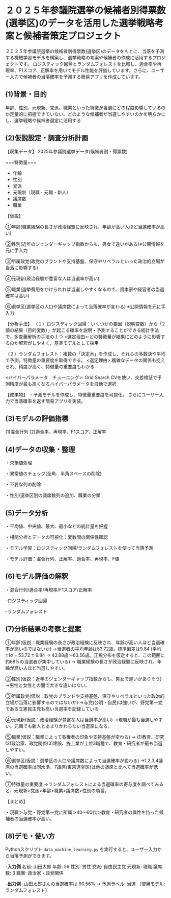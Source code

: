 # ２０２５年参議院選挙の候補者別得票数(選挙区)のデータを活用した選挙戦略考案と候補者策定プロジェクト

２０２５年参議院選挙の候補者別得票数(選挙区)のデータをもとに、当落を予測する機械学習モデルを構築し、選挙戦略の考案や候補者の作成に活用するプロジェクトです。  ロジスティック回帰とランダムフォレストを比較し、適合率や再現率、F1スコア、正解率を用いてモデル性能を評価しています。さらに、ユーザー入力で候補者の当落確率を予測する簡易アプリを作成しています。

## (1)背景・目的

年齢、性別、元現新、党派、職業といった特徴が当選にどの程度影響しているのか定量的に把握できていない。どのような候補者が当選しやすいのかを明らかにし、選挙戦略や候補者選定に活用する

## (2)仮説設定・調査分析計画

【収集データ】
2025年参議院選挙データ(候補者別・得票数)

===特徴量===
  - 年齢
  - 性別
  - 党派
  - 元現新（現職・元職・新人）
  - 議席数
  - 職業

【仮説】

①年齢(職業経験の長さが政治経験に反映され、年齢が高い人ほど当選確率が高い)

②性別(近年のジェンダーギャップ指数からも、男女で違いがある)※公開情報を元に手入力

③所属政党(政党のブランドや支持基盤、保守やリベラルといった政治的立場が当落に影響する)

④元現新(政治経験が豊富な人は当選率が高い)

⑤職業(選挙費用をかけられれば当選しやすくなるので、資本家や経営者の当選確率は高い)

⑥選挙区(選挙区の人口や議席数によって当落確率が変わる) ※公開情報を元に手入力

【分析手法】
（１）ロジスティック回帰：いくつかの要因（説明変数）から「2値の結果（目的変数）」が起こる確率を説明・予測することができる統計手法で、多変量解析の手法の１つ
<選定理由>:どの特徴量が結果にどのように影響するのか解釈がしやすく、基準モデルとして採用

（２）ランダムフォレスト：複数の「決定木」を作成し、それらの多数決や平均で予測。特徴量の重要度を取得できる。
<選定理由>:複雑なデータの関係も捉えられ、精度が高く、特徴量の重要度もわかる

<ハイパーパラメータ　チューニング>:
Grid Search CVを使い、交差検証で予測精度が最も高くなるハイパーパラメータを自動で選択

【成果物】
・予測モデルを作成し、特徴量重要度を可視化。
さらにユーザー入力で当落確率を返す簡易アプリを実装。

## (3)モデルの評価指標

(1)混合行列
(2)適合率、再現率、F1スコア、正解率

## (4)データの収集・整理

・欠損値処理

・異常値のチェック(全角、半角スペースの削除)

・不要な列の削除

・性別/選挙区別の議席数列の追加、職業の分類

## (5)データ分析

・平均値、中央値、最大、最小などの統計量を把握  

・相関分析とデータの可視化：変数間の関係性確認

・モデル学習：ロジスティック回帰/ランダムフォレストを使って当落予測

・モデル評価：混合行列、正解率、適合率、再現率、F値

## (6)モデル評価の解釈

・混合行列/適合率/再現率/F1スコア/正解率

-ロジスティック回帰

-ランダムフォレスト

## (7)分析結果の考察と提案

①年齢(仮説：職業経験の長さが政治経験に反映され、年齢が高い人ほど当選確率が高いのではないか)
→当選者の平均年齢は53.72歳。標準偏差は9.84
(平均 ±1σ = 53.72 ± 9.84 → 43.88歳～63.56歳。正規分布を仮定すると、この範囲に約68%の当選者が集中している)
→ 職業経験の長さが政治経験に反映され、年齢が高い人ほど当選しやすい。

②性別(仮説：近年のジェンダーギャップ指数からも、男女で違いがありそう)
→男性と女性との間で大きな違いはない。

③所属政党(仮説：政党のブランドや支持基盤、保守やリベラルといった政治的立場が当落に影響するのではないか)
→与党(公明・自民)は強いが、野党第一党である立憲民主党も高い当選率を記録している

④元現新(仮説：政治経験が豊富な人は当選率が高い)
→現職が最も当選しやすい。元職でも新人とあまりかわらない当選率になる。

⑤職業(仮説：職業によって有権者の印象や支持基盤が変わる)
→ (1)教育、研究(2)政治家、政党関係(3)建設、施工業が上位3職種で、教育・研究者が最も当選しやすい。

⑥選挙区(仮説：選挙区の人口や議席数によって当選確率が変わる)
→1,2,3,4議席の当選確率は同水準。7議席(東京選挙区)は他の議席と比べて当選確率が低い。

⑦特徴量の重要度
→ランダムフォレストによる当選確率の寄与度を調べてみると、元現新>党派>年齢>職業>議席数>性別の順番。

【まとめ】

・現職＞与党・野党第一党に所属＞40～60代＞教育・研究者の属性を持った候補者の当選確率が高い。

## (8)デモ・使い方
Pythonスクリプト `data_machine_learning.py` を実行すると、ユーザー入力から当落予測ができます。

-**入力例**
名前: 山田太郎
年齢: 56
性別: 男性
党派: 自由民主党
元現新: 現職
議席数: 3
職業: 政治家・政党関係

-**出力例**-
山田太郎さんの当選確率は 90.56% → 予測ラベル: 当選
（使用モデル: ランダムフォレスト）